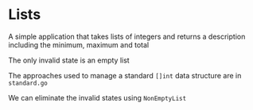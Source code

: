 # Lists

A simple application that takes lists of integers and returns a description including the minimum, maximum and total

The only invalid state is an empty list

The approaches used to manage a standard `[]int` data structure are in `standard.go`

We can eliminate the invalid states using `NonEmptyList`

